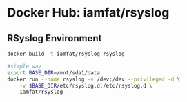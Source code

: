 Docker Hub: iamfat/rsyslog
===========
## RSyslog Environment
```bash
docker build -t iamfat/rsyslog rsyslog

#simple way
export BASE_DIR=/mnt/sda1/data
docker run --name rsyslog -v /dev:/dev --privileged -d \
    -v $BASE_DIR/etc/rsyslog.d:/etc/rsyslog.d \
    iamfat/rsyslog
```
